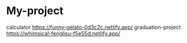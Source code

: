 # My-project
calculator https://funny-gelato-0d3c2c.netlify.app/
graduation-project https://whimsical-fenglisu-f5e55d.netlify.app/
